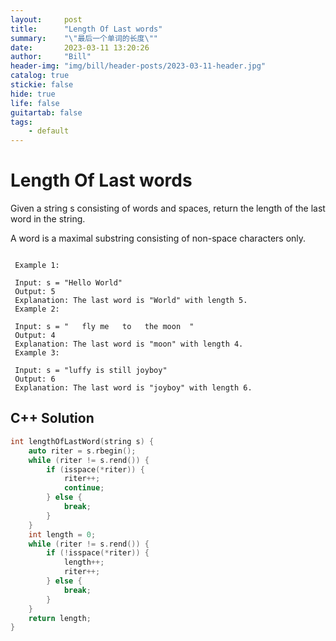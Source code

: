 ```yaml
---
layout:     post
title:      "Length Of Last words"
summary:    "\"最后一个单词的长度\""
date:       2023-03-11 13:20:26
author:     "Bill"
header-img: "img/bill/header-posts/2023-03-11-header.jpg"
catalog: true
stickie: false
hide: true
life: false
guitartab: false
tags:
    - default
---
```


# Length Of Last words

Given a string s consisting of words and spaces, return the length of the last word in the string.

A word is a maximal substring consisting of non-space characters only.

```

 Example 1:

 Input: s = "Hello World"
 Output: 5
 Explanation: The last word is "World" with length 5.
 Example 2:

 Input: s = "   fly me   to   the moon  "
 Output: 4
 Explanation: The last word is "moon" with length 4.
 Example 3:

 Input: s = "luffy is still joyboy"
 Output: 6
 Explanation: The last word is "joyboy" with length 6.
```

## C++ Solution

```c++
int lengthOfLastWord(string s) {
    auto riter = s.rbegin();
    while (riter != s.rend()) {
        if (isspace(*riter)) {
            riter++;
            continue;
        } else {
            break;
        }
    }
    int length = 0;
    while (riter != s.rend()) {
        if (!isspace(*riter)) {
            length++;
            riter++;
        } else {
            break;
        }
    }
    return length;
}
```

